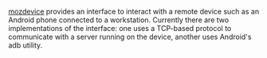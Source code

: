 [mozdevice](https://github.com/mozilla/mozbase/tree/master/mozdevice) provides
an interface to interact with a remote device such as an Android phone connected
to a workstation. Currently there are two implementations of the interface: one
uses a TCP-based protocol to communicate with a server running on the device,
another uses Android's adb utility.

